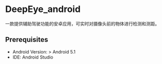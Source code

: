 # DeepEye_android
一款提供辅助驾驶功能的安卓应用，可实时对摄像头前的物体进行检测和测距。

Prerequisites
--
* Android Version:  > Android 5.1
* IDE: Android Studio
